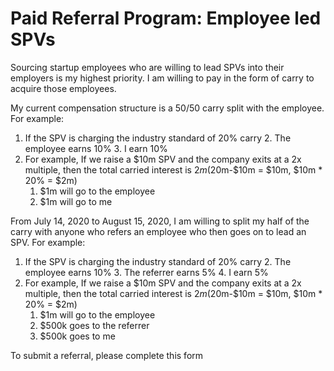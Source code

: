 # Paid Referral Program: Employee led SPVs
Sourcing startup employees who are willing to lead SPVs into their employers is my highest priority. I am willing to pay in the form of carry to acquire those employees.

My current compensation structure is a 50/50 carry split with the employee. 
For example:

1.  If the SPV is charging the industry standard of 20% carry
	2. The employee earns 10%
	3. I earn 10%
2.  For example, If we raise a $10m SPV and the company exits at a 2x multiple, then the total carried interest is $2m ($20m-$10m = $10m, $10m * 20% = $2m)
    1.  $1m will go to the employee
    2.  $1m will go to me

From July 14, 2020 to August 15, 2020, I am willing to split my half of the carry with anyone who refers an employee who then goes on to lead an SPV. For example:

1.  If the SPV is charging the industry standard of 20% carry
	2. The employee earns 10%
	3. The referrer earns 5%
	4. I earn 5%
2.  For example, If we raise a $10m SPV and the company exits at a 2x multiple, then the total carried interest is $2m ($20m-$10m = $10m, $10m * 20% = $2m)
    1.  $1m will go to the employee
    2.  $500k goes to the referrer
    3.  $500k goes to me

To submit a referral, please complete this form




<!--stackedit_data:
eyJoaXN0b3J5IjpbMTkwMTkwMzY4NCwtMjA4ODc0NjYxMl19
-->
